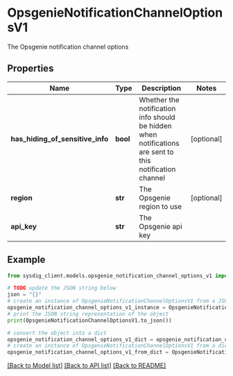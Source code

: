 # OpsgenieNotificationChannelOptionsV1

The Opsgenie notification channel options

## Properties

Name | Type | Description | Notes
------------ | ------------- | ------------- | -------------
**has_hiding_of_sensitive_info** | **bool** | Whether the notification info should be hidden when notifications are sent to this notification channel | [optional] 
**region** | **str** | The Opsgenie region to use | [optional] 
**api_key** | **str** | The Opsgenie api key | 

## Example

```python
from sysdig_client.models.opsgenie_notification_channel_options_v1 import OpsgenieNotificationChannelOptionsV1

# TODO update the JSON string below
json = "{}"
# create an instance of OpsgenieNotificationChannelOptionsV1 from a JSON string
opsgenie_notification_channel_options_v1_instance = OpsgenieNotificationChannelOptionsV1.from_json(json)
# print the JSON string representation of the object
print(OpsgenieNotificationChannelOptionsV1.to_json())

# convert the object into a dict
opsgenie_notification_channel_options_v1_dict = opsgenie_notification_channel_options_v1_instance.to_dict()
# create an instance of OpsgenieNotificationChannelOptionsV1 from a dict
opsgenie_notification_channel_options_v1_from_dict = OpsgenieNotificationChannelOptionsV1.from_dict(opsgenie_notification_channel_options_v1_dict)
```
[[Back to Model list]](../README.md#documentation-for-models) [[Back to API list]](../README.md#documentation-for-api-endpoints) [[Back to README]](../README.md)


